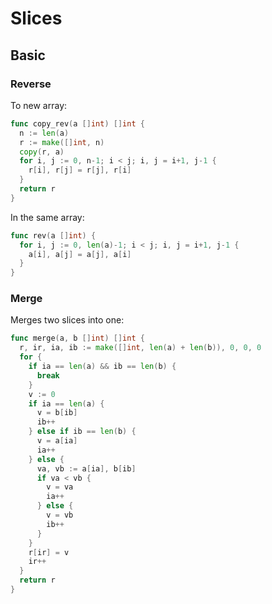 Slices
===

Basic
---

### Reverse

To new array:

```go
func copy_rev(a []int) []int {
  n := len(a)
  r := make([]int, n)
  copy(r, a)
  for i, j := 0, n-1; i < j; i, j = i+1, j-1 {
    r[i], r[j] = r[j], r[i]
  }
  return r
}
```

In the same array:

```go
func rev(a []int) {
  for i, j := 0, len(a)-1; i < j; i, j = i+1, j-1 {
    a[i], a[j] = a[j], a[i]
  }
}
```

### Merge

Merges two slices into one:

```go
func merge(a, b []int) []int {
  r, ir, ia, ib := make([]int, len(a) + len(b)), 0, 0, 0
  for {
    if ia == len(a) && ib == len(b) {
      break
    }
    v := 0
    if ia == len(a) {
      v = b[ib]
      ib++
    } else if ib == len(b) {
      v = a[ia]
      ia++
    } else {
      va, vb := a[ia], b[ib]
      if va < vb {
        v = va
        ia++
      } else {
        v = vb
        ib++
      }
    }
    r[ir] = v
    ir++
  }
  return r
}
```

